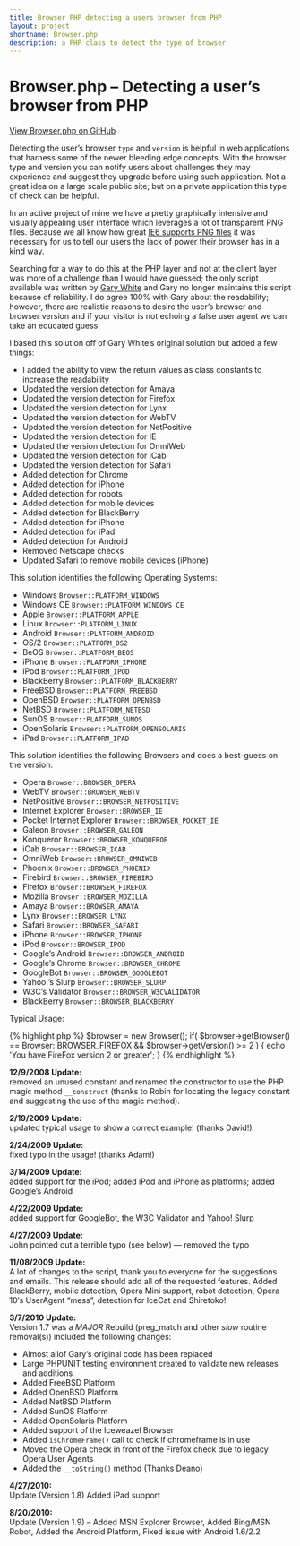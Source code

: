 ```yaml
---
title: Browser PHP detecting a users browser from PHP
layout: project
shortname: Browser.php
description: a PHP class to detect the type of browser
---
```


# Browser.php – Detecting a user’s browser from PHP

<a href="https://github.com/cbschuld/Browser.php" class="btn">View Browser.php on GitHub</a>

Detecting the user’s browser `type` and `version` is helpful in web applications that harness some of the newer bleeding edge concepts. With the browser type and version you can notify users about challenges they may experience and suggest they upgrade before using such application. Not a great idea on a large scale public site; but on a private application this type of check can be helpful.

In an active project of mine we have a pretty graphically intensive and visually appealing user interface which leverages a lot of transparent PNG files. Because we all know how great [IE6 supports PNG files](http://support.microsoft.com/kb/294714) it was necessary for us to tell our users the lack of power their browser has in a kind way.

Searching for a way to do this at the PHP layer and not at the client layer was more of a challenge than I would have guessed; the only script available was written by [Gary White](http://apptools.com/phptools/browser/) and Gary no longer maintains this script because of reliability. I do agree 100% with Gary about the readability; however, there are realistic reasons to desire the user’s browser and browser version and if your visitor is not echoing a false user agent we can take an educated guess.

I based this solution off of Gary White’s original solution but added a few things&#58;

*   I added the ability to view the return values as class constants to increase the readability
*   Updated the version detection for Amaya
*   Updated the version detection for Firefox
*   Updated the version detection for Lynx
*   Updated the version detection for WebTV
*   Updated the version detection for NetPositive
*   Updated the version detection for IE
*   Updated the version detection for OmniWeb
*   Updated the version detection for iCab
*   Updated the version detection for Safari
*   Added detection for Chrome
*   Added detection for iPhone
*   Added detection for robots
*   Added detection for mobile devices
*   Added detection for BlackBerry
*   Added detection for iPhone
*   Added detection for iPad
*   Added detection for Android
*   Removed Netscape checks
*   Updated Safari to remove mobile devices (iPhone)


This solution identifies the following Operating Systems&#58;

*   Windows `Browser::PLATFORM_WINDOWS`
*   Windows CE `Browser::PLATFORM_WINDOWS_CE`
*   Apple `Browser::PLATFORM_APPLE`
*   Linux `Browser::PLATFORM_LINUX`
*   Android `Browser::PLATFORM_ANDROID`
*   OS/2 `Browser::PLATFORM_OS2`
*   BeOS `Browser::PLATFORM_BEOS`
*   iPhone `Browser::PLATFORM_IPHONE`
*   iPod `Browser::PLATFORM_IPOD`
*   BlackBerry `Browser::PLATFORM_BLACKBERRY`
*   FreeBSD `Browser::PLATFORM_FREEBSD`
*   OpenBSD `Browser::PLATFORM_OPENBSD`
*   NetBSD `Browser::PLATFORM_NETBSD`
*   SunOS `Browser::PLATFORM_SUNOS`
*   OpenSolaris `Browser::PLATFORM_OPENSOLARIS`
*   iPad `Browser::PLATFORM_IPAD`

This solution identifies the following Browsers and does a best-guess on the version&#58;

*   Opera `Browser::BROWSER_OPERA`
*   WebTV `Browser::BROWSER_WEBTV`
*   NetPositive `Browser::BROWSER_NETPOSITIVE`
*   Internet Explorer `Browser::BROWSER_IE`
*   Pocket Internet Explorer `Browser::BROWSER_POCKET_IE`
*   Galeon `Browser::BROWSER_GALEON`
*   Konqueror `Browser::BROWSER_KONQUEROR`
*   iCab `Browser::BROWSER_ICAB`
*   OmniWeb `Browser::BROWSER_OMNIWEB`
*   Phoenix `Browser::BROWSER_PHOENIX`
*   Firebird `Browser::BROWSER_FIREBIRD`
*   Firefox `Browser::BROWSER_FIREFOX`
*   Mozilla `Browser::BROWSER_MOZILLA`
*   Amaya `Browser::BROWSER_AMAYA`
*   Lynx `Browser::BROWSER_LYNX`
*   Safari `Browser::BROWSER_SAFARI`
*   iPhone `Browser::BROWSER_IPHONE`
*   iPod `Browser::BROWSER_IPOD`
*   Google’s Android `Browser::BROWSER_ANDROID`
*   Google’s Chrome `Browser::BROWSER_CHROME`
*   GoogleBot `Browser::BROWSER_GOOGLEBOT`
*   Yahoo!’s Slurp `Browser::BROWSER_SLURP`
*   W3C’s Validator `Browser::BROWSER_W3CVALIDATOR`
*   BlackBerry `Browser::BROWSER_BLACKBERRY`

Typical Usage&#58;

{% highlight php %}
    $browser = new Browser();
    if( $browser->getBrowser() == Browser::BROWSER_FIREFOX && $browser->getVersion() >= 2 ) {
        echo 'You have FireFox version 2 or greater';
    }
{% endhighlight %}

**12/9/2008 Update:**
<br />
removed an unused constant and renamed the constructor to use the PHP magic method `__construct` (thanks to Robin for locating the legacy constant and suggesting the use of the magic method).

**2/19/2009 Update:**
<br />
updated typical usage to show a correct example! (thanks David!)

**2/24/2009 Update:**
<br />
fixed typo in the usage! (thanks Adam!)

**3/14/2009 Update:**
 <br />
added support for the iPod; added iPod and iPhone as platforms; added Google’s Android

**4/22/2009 Update:**
<br />
added support for GoogleBot, the W3C Validator and Yahoo! Slurp

**4/27/2009 Update:**
<br />
John pointed out a terrible typo (see below) — removed the typo

**11/08/2009 Update:**
<br />
A lot of changes to the script, thank you to everyone for the suggestions and emails. This release should add all of the requested features. Added BlackBerry, mobile detection, Opera Mini support, robot detection, Opera 10′s UserAgent “mess”, detection for IceCat and Shiretoko!

**3/7/2010 Update:**
<br />
Version 1.7 was a *MAJOR* Rebuild (preg_match and other *slow* routine removal(s)) included the following changes&#58;

*   Almost allof Gary’s original code has been replaced
*   Large PHPUNIT testing environment created to validate new releases and additions
*   Added FreeBSD Platform
*   Added OpenBSD Platform
*   Added NetBSD Platform
*   Added SunOS Platform
*   Added OpenSolaris Platform
*   Added support of the Iceweazel Browser
*   Added `isChromeFrame()` call to check if chromeframe is in use
*   Moved the Opera check in front of the Firefox check due to legacy Opera User Agents
*   Added the `__toString()` method (Thanks Deano)

**4/27/2010:**
<br />
Update (Version 1.8)
Added iPad support

**8/20/2010:**
<br />
Update (Version 1.9) – Added MSN Explorer Browser, Added Bing/MSN Robot, Added the Android Platform, Fixed issue with Android 1.6/2.2